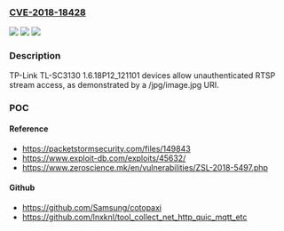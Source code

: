 ### [CVE-2018-18428](https://cve.mitre.org/cgi-bin/cvename.cgi?name=CVE-2018-18428)
![](https://img.shields.io/static/v1?label=Product&message=n%2Fa&color=blue)
![](https://img.shields.io/static/v1?label=Version&message=n%2Fa&color=blue)
![](https://img.shields.io/static/v1?label=Vulnerability&message=n%2Fa&color=brighgreen)

### Description

TP-Link TL-SC3130 1.6.18P12_121101 devices allow unauthenticated RTSP stream access, as demonstrated by a /jpg/image.jpg URI.

### POC

#### Reference
- https://packetstormsecurity.com/files/149843
- https://www.exploit-db.com/exploits/45632/
- https://www.zeroscience.mk/en/vulnerabilities/ZSL-2018-5497.php

#### Github
- https://github.com/Samsung/cotopaxi
- https://github.com/lnxknl/tool_collect_net_http_quic_mqtt_etc

